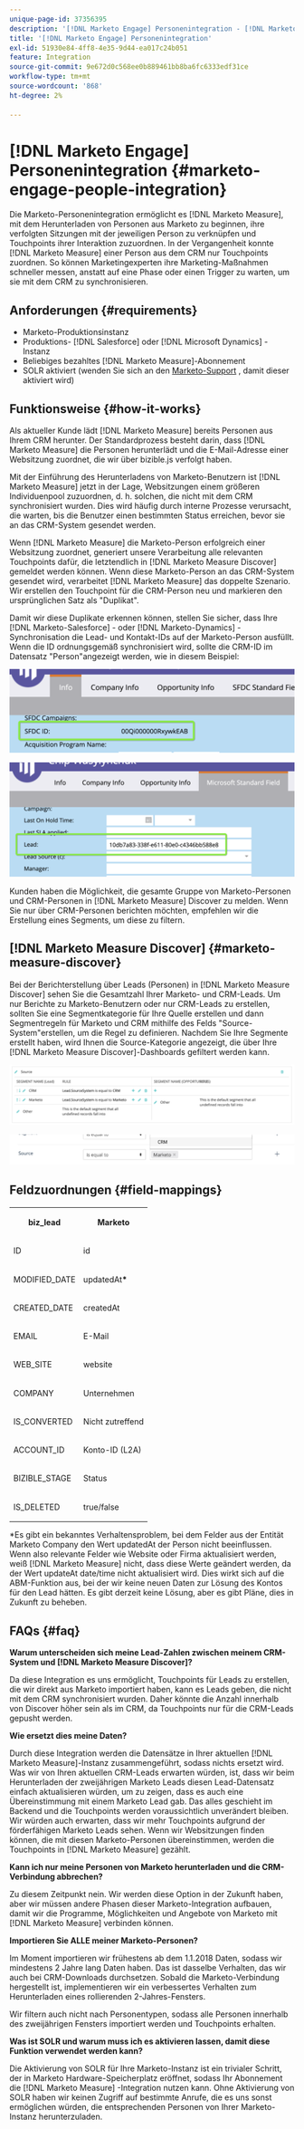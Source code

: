 ```yaml
---
unique-page-id: 37356395
description: '[!DNL Marketo Engage] Personenintegration - [!DNL Marketo Measure]'
title: '[!DNL Marketo Engage] Personenintegration'
exl-id: 51930e84-4ff8-4e35-9d44-ea017c24b051
feature: Integration
source-git-commit: 9e672d0c568ee0b889461bb8ba6fc6333edf31ce
workflow-type: tm+mt
source-wordcount: '868'
ht-degree: 2%

---
```


# [!DNL Marketo Engage] Personenintegration {#marketo-engage-people-integration}

Die Marketo-Personenintegration ermöglicht es [!DNL Marketo Measure], mit dem Herunterladen von Personen aus Marketo zu beginnen, ihre verfolgten Sitzungen mit der jeweiligen Person zu verknüpfen und Touchpoints ihrer Interaktion zuzuordnen. In der Vergangenheit konnte [!DNL Marketo Measure] einer Person aus dem CRM nur Touchpoints zuordnen. So können Marketingexperten ihre Marketing-Maßnahmen schneller messen, anstatt auf eine Phase oder einen Trigger zu warten, um sie mit dem CRM zu synchronisieren.

## Anforderungen {#requirements}

* Marketo-Produktionsinstanz
* Produktions- [!DNL Salesforce] oder [!DNL Microsoft Dynamics] -Instanz
* Beliebiges bezahltes [!DNL Marketo Measure]-Abonnement
* SOLR aktiviert (wenden Sie sich an den [Marketo-Support](https://nation.marketo.com/t5/Support/ct-p/Support) , damit dieser aktiviert wird)

## Funktionsweise {#how-it-works}

Als aktueller Kunde lädt [!DNL Marketo Measure] bereits Personen aus Ihrem CRM herunter. Der Standardprozess besteht darin, dass [!DNL Marketo Measure] die Personen herunterlädt und die E-Mail-Adresse einer Websitzung zuordnet, die wir über bizible.js verfolgt haben.

Mit der Einführung des Herunterladens von Marketo-Benutzern ist [!DNL Marketo Measure] jetzt in der Lage, Websitzungen einem größeren Individuenpool zuzuordnen, d. h. solchen, die nicht mit dem CRM synchronisiert wurden. Dies wird häufig durch interne Prozesse verursacht, die warten, bis die Benutzer einen bestimmten Status erreichen, bevor sie an das CRM-System gesendet werden.

Wenn [!DNL Marketo Measure] die Marketo-Person erfolgreich einer Websitzung zuordnet, generiert unsere Verarbeitung alle relevanten Touchpoints dafür, die letztendlich in [!DNL Marketo Measure Discover] gemeldet werden können. Wenn diese Marketo-Person an das CRM-System gesendet wird, verarbeitet [!DNL Marketo Measure] das doppelte Szenario. Wir erstellen den Touchpoint für die CRM-Person neu und markieren den ursprünglichen Satz als &quot;Duplikat&quot;.

Damit wir diese Duplikate erkennen können, stellen Sie sicher, dass Ihre [!DNL Marketo-Salesforce] - oder [!DNL Marketo-Dynamics] -Synchronisation die Lead- und Kontakt-IDs auf der Marketo-Person ausfüllt. Wenn die ID ordnungsgemäß synchronisiert wird, sollte die CRM-ID im Datensatz &quot;Person&quot;angezeigt werden, wie in diesem Beispiel:

![](assets/5a.png)

![](assets/5b.png)

Kunden haben die Möglichkeit, die gesamte Gruppe von Marketo-Personen und CRM-Personen in [!DNL Marketo Measure] Discover zu melden. Wenn Sie nur über CRM-Personen berichten möchten, empfehlen wir die Erstellung eines Segments, um diese zu filtern.

## [!DNL Marketo Measure Discover] {#marketo-measure-discover}

Bei der Berichterstellung über Leads (Personen) in [!DNL Marketo Measure Discover] sehen Sie die Gesamtzahl Ihrer Marketo- und CRM-Leads. Um nur Berichte zu Marketo-Benutzern oder nur CRM-Leads zu erstellen, sollten Sie eine Segmentkategorie für Ihre Quelle erstellen und dann Segmentregeln für Marketo und CRM mithilfe des Felds &quot;Source-System&quot;erstellen, um die Regel zu definieren. Nachdem Sie Ihre Segmente erstellt haben, wird Ihnen die Source-Kategorie angezeigt, die über Ihre [!DNL Marketo Measure Discover]-Dashboards gefiltert werden kann.

![](assets/bizible-discover-1.png)

![](assets/bizible-discover-2.png)

## Feldzuordnungen {#field-mappings}

<table> 
 <colgroup> 
  <col> 
  <col> 
 </colgroup> 
 <tbody> 
  <tr> 
   <th><p><strong>biz_lead</strong></p></th> 
   <th><p><strong>Marketo</strong></p></th> 
  </tr> 
  <tr> 
   <td><p>ID</p></td> 
   <td><p>id</p></td> 
  </tr> 
  <tr> 
   <td><p>MODIFIED_DATE</p></td> 
   <td><p>updatedAt<strong>*</strong></p></td> 
  </tr> 
  <tr> 
   <td><p>CREATED_DATE</p></td> 
   <td><p>createdAt</p></td> 
  </tr> 
  <tr> 
   <td><p>EMAIL</p></td> 
   <td><p>E-Mail</p></td> 
  </tr> 
  <tr> 
   <td><p>WEB_SITE</p></td> 
   <td><p>website</p></td> 
  </tr> 
  <tr> 
   <td><p>COMPANY</p></td> 
   <td><p>Unternehmen</p></td> 
  </tr> 
  <tr> 
   <td><p>IS_CONVERTED</p></td> 
   <td><p>Nicht zutreffend</p></td> 
  </tr> 
  <tr> 
   <td><p>ACCOUNT_ID</p></td> 
   <td><p>Konto-ID (L2A)</p></td> 
  </tr> 
  <tr> 
   <td><p>BIZIBLE_STAGE</p></td> 
   <td><p>Status</p></td> 
  </tr> 
  <tr> 
   <td><p>IS_DELETED</p></td> 
   <td><p>true/false</p></td> 
  </tr> 
 </tbody> 
</table>

*Es gibt ein bekanntes Verhaltensproblem, bei dem Felder aus der Entität Marketo Company den Wert updatedAt der Person nicht beeinflussen. Wenn also relevante Felder wie Website oder Firma aktualisiert werden, weiß [!DNL Marketo Measure] nicht, dass diese Werte geändert werden, da der Wert updateAt date/time nicht aktualisiert wird. Dies wirkt sich auf die ABM-Funktion aus, bei der wir keine neuen Daten zur Lösung des Kontos für den Lead hätten. Es gibt derzeit keine Lösung, aber es gibt Pläne, dies in Zukunft zu beheben.

## FAQs {#faq}

**Warum unterscheiden sich meine Lead-Zahlen zwischen meinem CRM-System und [!DNL Marketo Measure Discover]?**

Da diese Integration es uns ermöglicht, Touchpoints für Leads zu erstellen, die wir direkt aus Marketo importiert haben, kann es Leads geben, die nicht mit dem CRM synchronisiert wurden. Daher könnte die Anzahl innerhalb von Discover höher sein als im CRM, da Touchpoints nur für die CRM-Leads gepusht werden.

**Wie ersetzt dies meine Daten?**

Durch diese Integration werden die Datensätze in Ihrer aktuellen [!DNL Marketo Measure]-Instanz zusammengeführt, sodass nichts ersetzt wird. Was wir von Ihren aktuellen CRM-Leads erwarten würden, ist, dass wir beim Herunterladen der zweijährigen Marketo Leads diesen Lead-Datensatz einfach aktualisieren würden, um zu zeigen, dass es auch eine Übereinstimmung mit einem Marketo Lead gab. Das alles geschieht im Backend und die Touchpoints werden voraussichtlich unverändert bleiben. Wir würden auch erwarten, dass wir mehr Touchpoints aufgrund der förderfähigen Marketo Leads sehen. Wenn wir Websitzungen finden können, die mit diesen Marketo-Personen übereinstimmen, werden die Touchpoints in [!DNL Marketo Measure] gezählt.

**Kann ich nur meine Personen von Marketo herunterladen und die CRM-Verbindung abbrechen?**

Zu diesem Zeitpunkt nein. Wir werden diese Option in der Zukunft haben, aber wir müssen andere Phasen dieser Marketo-Integration aufbauen, damit wir die Programme, Möglichkeiten und Angebote von Marketo mit [!DNL Marketo Measure] verbinden können.

**Importieren Sie ALLE meiner Marketo-Personen?**

Im Moment importieren wir frühestens ab dem 1.1.2018 Daten, sodass wir mindestens 2 Jahre lang Daten haben. Das ist dasselbe Verhalten, das wir auch bei CRM-Downloads durchsetzen. Sobald die Marketo-Verbindung hergestellt ist, implementieren wir ein verbessertes Verhalten zum Herunterladen eines rollierenden 2-Jahres-Fensters.

Wir filtern auch nicht nach Personentypen, sodass alle Personen innerhalb des zweijährigen Fensters importiert werden und Touchpoints erhalten.

**Was ist SOLR und warum muss ich es aktivieren lassen, damit diese Funktion verwendet werden kann?**

Die Aktivierung von SOLR für Ihre Marketo-Instanz ist ein trivialer Schritt, der in Marketo Hardware-Speicherplatz eröffnet, sodass Ihr Abonnement die [!DNL Marketo Measure] -Integration nutzen kann. Ohne Aktivierung von SOLR haben wir keinen Zugriff auf bestimmte Anrufe, die es uns sonst ermöglichen würden, die entsprechenden Personen von Ihrer Marketo-Instanz herunterzuladen.
